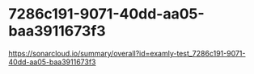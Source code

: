 # 7286c191-9071-40dd-aa05-baa3911673f3
https://sonarcloud.io/summary/overall?id=examly-test_7286c191-9071-40dd-aa05-baa3911673f3
